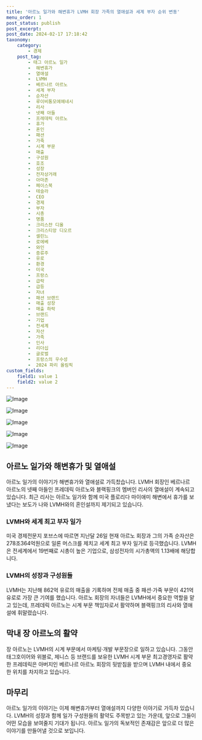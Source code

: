 ```yaml
---
title: '아르노 일가와 해변휴가 LVMH 회장 가족의 열애설과 세계 부자 순위 변동'
menu_order: 1
post_status: publish
post_excerpt: 
post_date: 2024-02-17 17:18:42
taxonomy:
    category:
        - 경제
    post_tag:
        - 태그 아르노 일가
        -  해변휴가
        -  열애설
        -  LVMH
        -  베르나르 아르노
        -  세계 부자
        -  순자산
        -  루이비통모에헤네시
        -  리사
        -  넷째 아들
        -  프레데릭 아르노
        -  휴가
        -  혼인
        -  패션
        -  가죽
        -  시계 부문
        -  매출
        -  구성원
        -  호조
        -  성장
        -  전자상거래
        -  아마존
        -  페이스북
        -  테슬라
        -  CEO
        -  경제
        -  부자
        -  시총
        -  명품
        -  크리스챤 디올
        -  크리스티앙 디오르
        -  셀린느
        -  로에베
        -  와인
        -  증류주
        -  유로
        -  환경
        -  미국
        -  프랑스
        -  급락
        -  급등
        -  자녀
        -  패션 브랜드
        -  매출 성장
        -  매출 하락
        -  브랜드
        -  기업
        -  전세계
        -  자산
        -  가족
        -  인사
        -  리더십
        -  글로벌
        -  프랑스의 우수성
        -  2024 파리 올림픽
custom_fields:
    field1: value 1
    field2: value 2
---
```


![Image](https://imgnews.pstatic.net/image/016/2024/02/11/20240208050053_0_20240211102101111.jpg?type=w647)

![Image](https://imgnews.pstatic.net/image/016/2024/02/11/20240208050054_0_20240211102101115.jpg?type=w647)

![Image](https://imgnews.pstatic.net/image/016/2024/02/11/20240208050055_0_20240211102101118.jpg?type=w647)

![Image](https://imgnews.pstatic.net/image/016/2024/02/11/20240208050056_0_20240211102101122.jpg?type=w647)

![Image](https://imgnews.pstatic.net/image/016/2024/02/11/20240208050057_0_20240211102101126.jpg?type=w647)

## 아르노 일가와 해변휴가 및 열애설
아르노 일가의 이야기가 해변휴가와 열애설로 가득찼습니다. LVMH 회장인 베르나르 아르노의 넷째 아들인 프레데릭 아르노와 블랙핑크의 멤버인 리사의 열애설이 계속되고 있습니다. 최근 리사는 아르노 일가와 함께 미국 플로리다 마이애미 해변에서 휴가를 보냈다는 보도가 나와 LVMH와의 혼인설까지 제기되고 있습니다.
### LVMH와 세계 최고 부자 일가
미국 경제전문지 포브스에 따르면 지난달 26일 현재 아르노 회장과 그의 가족 순자산은 278조364억원으로 일론 머스크를 제치고 세계 최고 부자 일가로 등극했습니다. LVMH은 전세계에서 19번째로 시총이 높은 기업으로, 삼성전자의 시가총액의 1.13배에 해당합니다.
### LVMH의 성장과 구성원들
LVMH는 지난해 862억 유로의 매출을 기록하며 전체 매출 중 패션·가죽 부문이 421억 유로로 가장 큰 기여를 했습니다. 아르노 회장의 자녀들은 LVMH에서 중요한 역할을 맡고 있는데, 프레데릭 아르노는 시계 부문 책임자로서 활약하며 블랙핑크의 리사와 열애설에 휘말렸습니다.
## 막내 장 아르노의 활약
장 아르노는 LVMH의 시계 부문에서 마케팅·개발 부문장으로 일하고 있습니다. 그동안 태그호이어와 위블로, 제니스 등 브랜드를 보유한 LVMH 시계 부문 최고경영자로 활약한 프레데릭은 아버지인 베르나르 아르노 회장의 뒷받침을 받으며 LVMH 내에서 중요한 위치를 차지하고 있습니다.
## 마무리
아르노 일가의 이야기는 이제 해변휴가부터 열애설까지 다양한 이야기로 가득차 있습니다. LVMH의 성장과 함께 일가 구성원들의 활약도 주목받고 있는 가운데, 앞으로 그들이 어떤 모습을 보여줄지 기대가 됩니다. 아르노 일가의 독보적인 존재감은 앞으로 더 많은 이야기를 만들어낼 것으로 보입니다.
